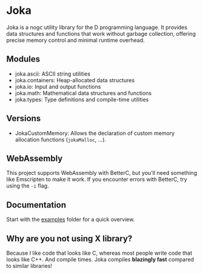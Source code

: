 # Joka

Joka is a nogc utility library for the D programming language.
It provides data structures and functions that work without garbage collection, offering precise memory control and minimal runtime overhead.

## Modules

* joka.ascii: ASCII string utilities
* joka.containers: Heap-allocated data structures
* joka.io: Input and output functions
* joka.math: Mathematical data structures and functions
* joka.types: Type definitions and compile-time utilities

## Versions

* JokaCustomMemory: Allows the declaration of custom memory allocation functions (`jokaMalloc`, ...).

## WebAssembly

This project supports WebAssembly with BetterC, but you'll need something like Emscripten to make it work.
If you encounter errors with BetterC, try using the `-i` flag.

## Documentation

Start with the [examples](./examples/) folder for a quick overview.

## Why are you not using X library?

Because I like code that looks like C, whereas most people write code that looks like C++.
And compile times. Joka compiles **blazingly fast** compared to similar libraries!
